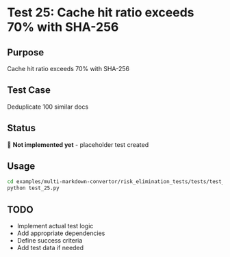# Test 25: Cache hit ratio exceeds 70% with SHA-256

## Purpose
Cache hit ratio exceeds 70% with SHA-256

## Test Case
Deduplicate 100 similar docs

## Status
🚧 **Not implemented yet** - placeholder test created

## Usage
```bash
cd examples/multi-markdown-convertor/risk_elimination_tests/tests/test_25_cache_hit_ratio
python test_25.py
```

## TODO
- Implement actual test logic
- Add appropriate dependencies
- Define success criteria
- Add test data if needed

